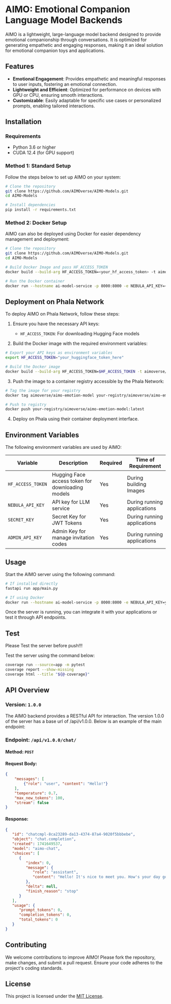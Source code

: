 # AIMO: Emotional Companion Language Model Backends

AIMO is a lightweight, large-language model backend designed to provide emotional companionship through conversations. It is optimized for generating empathetic and engaging responses, making it an ideal solution for emotional companion toys and applications.

## Features

- **Emotional Engagement**: Provides empathetic and meaningful responses to user inputs, fostering an emotional connection.
- **Lightweight and Efficient**: Optimized for performance on devices with GPU or CPU, ensuring smooth interactions.
- **Customizable**: Easily adaptable for specific use cases or personalized prompts, enabling tailored interactions.

## Installation

### Requirements

- Python 3.6 or higher
- CUDA 12.4 (for GPU support)

### Method 1: Standard Setup

Follow the steps below to set up AIMO on your system:

```bash
# Clone the repository
git clone https://github.com/AIMOverse/AIMO-Models.git
cd AIMO-Models

# Install dependencies
pip install -r requirements.txt
```

### Method 2: Docker Setup

AIMO can also be deployed using Docker for easier dependency management and deployment:

```bash
# Clone the repository
git clone https://github.com/AIMOverse/AIMO-Models.git
cd AIMO-Models

# Build Docker Image and pass HF_ACCESS_TOKEN
docker build --build-arg HF_ACCESS_TOKEN=<your_hf_access_token> -t aimo-models-app .

# Run the Docker container
docker run --hostname ai-model-service -p 8000:8000 -e NEBULA_API_KEY=<your_key> -e SECRET_KEY=<your_secret_key> -e ADMIN_API_KEY=<your_admin_api_key>  aimo-models-app
```

## Deployment on Phala Network

To deploy AIMO on Phala Network, follow these steps:

1. Ensure you have the necessary API keys:
   - `HF_ACCESS_TOKEN`: For downloading Hugging Face models

2. Build the Docker image with the required environment variables:

```bash
# Export your API keys as environment variables
export HF_ACCESS_TOKEN="your_huggingface_token_here"

# Build the Docker image
docker build --build-arg HF_ACCESS_TOKEN=$HF_ACCESS_TOKEN -t aimoverse/aimo-emotion-model .
```

3. Push the image to a container registry accessible by the Phala Network:

```bash
# Tag the image for your registry
docker tag aimoverse/aimo-emotion-model your-registry/aimoverse/aimo-emotion-model:latest

# Push to registry
docker push your-registry/aimoverse/aimo-emotion-model:latest
```

4. Deploy on Phala using their container deployment interface.

## Environment Variables

The following environment variables are used by AIMO:

| Variable          | Description                                      | Required | Time of Requirement         |
|-------------------|--------------------------------------------------|----------|-----------------------------|
| `HF_ACCESS_TOKEN` | Hugging Face access token for downloading models | Yes      | During building Images      |
| `NEBULA_API_KEY`  | API key for LLM service                          | Yes      | During running applications |
| `SECRET_KEY`      | Secret Key for JWT Tokens                        | Yes      | During running applications |
| `ADMIN_API_KEY`   | Admin Key for manage invitation codes            | Yes      | During running applications |

## Usage

Start the AIMO server using the following command:

```bash
# If installed directly
fastapi run app/main.py
```

```bash
# If using Docker
docker run --hostname ai-model-service -p 8000:8000 -e NEBULA_API_KEY=your_key -e SECRET_KEY=your_secret_key -e ADMIN_API_KEY=your_admin_api_key -d aimoverse/aimo-emotion-model
```

Once the server is running, you can integrate it with your applications or test it through API endpoints.

## Test

Please Test the server before push!!!

Test the server using the command below:

```bash
coverage run --source=app -m pytest
coverage report --show-missing
coverage html --title "${@-coverage}"
```

## API Overview

### Version: `1.0.0`

The AIMO backend provides a RESTful API for interaction. The version 1.0.0 of the server has a base url of /api/v1.0.0.
Below is an example of the main endpoint:

### Endpoint: `/api/v1.0.0/chat/`

#### Method: `POST`

#### Request Body:
```json
{
    "messages": [
        {"role": "user", "content": "Hello!"}
    ],
    "temperature": 0.7,
    "max_new_tokens": 100,
    "stream": false
}
```

#### Response:
```json
{
   "id": "chatcmpl-8ca23289-da13-4374-87a4-9020f5bbbebe",
   "object": "chat.completion",
   "created": 1741649537,
   "model": "aimo-chat",
   "choices": [
      {
         "index": 0,
         "message": {
            "role": "assistant",
            "content": "Hello! It's nice to meet you. How's your day going so far?"
         },
         "delta": null,
         "finish_reason": "stop"
      }
   ],
   "usage": {
      "prompt_tokens": 0,
      "completion_tokens": 0,
      "total_tokens": 0
   }
}
```

## Contributing

We welcome contributions to improve AIMO! Please fork the repository, make changes, and submit a pull request. Ensure your code adheres to the project's coding standards.

## License

This project is licensed under the [MIT License](LICENSE).

